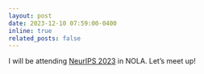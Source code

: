 ```yaml
---
layout: post
date: 2023-12-10 07:59:00-0400
inline: true
related_posts: false
---
```


I will be attending [NeurIPS 2023](https://nips.cc/) in NOLA. Let’s meet up!
